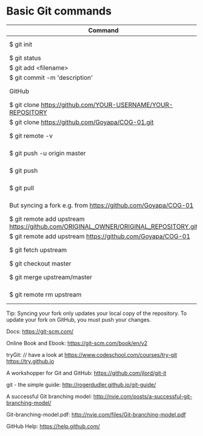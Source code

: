 # Basic Git commands

Command | Explanation
------- | ------------
$ git init      |   create new local repository (Repositorium, Aufbewahrungsort)
$ git status    |   shows git status
$ git add \<filename\> |  add changes to INDEX (Liste)
$ git commit -m 'description'   |   commit (übergebe) changes
GitHub  |   the following commands are more specific to remote repositories
$ git clone https://github.com/YOUR-USERNAME/YOUR-REPOSITORY   |   clone remote repository 
$ git clone https://github.com/Goyapa/COG-01.git  | sample
$ git remote -v |   List the current configured remote repository of your fork.
$ git push -u origin master |   push changes to remote repository (your fork)
$ git push  |   The -u tells Git to remember the parameters
$ git pull  |   update local repository with remote changes (your fork)
But syncing a fork e.g. from https://github.com/Goyapa/COG-01   |   https://help.github.com/articles/syncing-a-fork/
$ git remote add upstream https://github.com/ORIGINAL_OWNER/ORIGINAL_REPOSITORY.git | add remote upstream repository
$ git remote add upstream https://github.com/Goyapa/COG-01  |   add original repository you forked from
$ git fetch upstream    |   sync changes of the original repository with your fork 
$ git checkout master   |   if you are not allready in master
$ git merge upstream/master | merge changes (Änderungen zusammenfügen)
$ git remote rm upstream  | if you want to remove the remote upstream
Tip: Syncing your fork only updates your local copy of the repository. To update your fork on GitHub, you must push your changes.

Docs:
https://git-scm.com/

Online Book and Ebook:
https://git-scm.com/book/en/v2

tryGit: 				               // have a look at https://www.codeschool.com/courses/try-git
https://try.github.io

A workshopper for Git and GitHub:
https://github.com/jlord/git-it

git - the simple guide:
http://rogerdudler.github.io/git-guide/

A successful Git branching model:
http://nvie.com/posts/a-successful-git-branching-model/

Git-branching-model.pdf:
http://nvie.com/files/Git-branching-model.pdf

GitHub Help:
https://help.github.com/